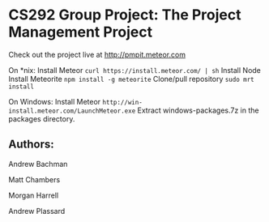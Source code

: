 CS292 Group Project: The Project Management Project
=================

Check out the project live at http://pmpit.meteor.com

On *nix:
Install Meteor
`curl https://install.meteor.com/ | sh`
Install Node
Install Meteorite
`npm install -g meteorite`
Clone/pull repository
`sudo mrt install`

On Windows:
Install Meteor
`http://win-install.meteor.com/LaunchMeteor.exe`
Extract windows-packages.7z in the packages directory.


Authors:
--------
Andrew Bachman

Matt Chambers

Morgan Harrell

Andrew Plassard
